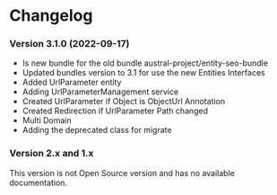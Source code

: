 Changelog
=========

### Version 3.1.0 (2022-09-17)
* Is new bundle for the old bundle austral-project/entity-seo-bundle
* Updated bundles version to 3.1 for use the new Entities Interfaces
* Added UrlParameter entity
* Adding UrlParameterManagement service
* Created UrlParameter if Object is ObjectUrl Annotation
* Created Redirection if UrlParameter Path changed
* Multi Domain
* Adding the deprecated class for migrate

### Version 2.x and 1.x
This version is not Open Source version and has no available documentation.